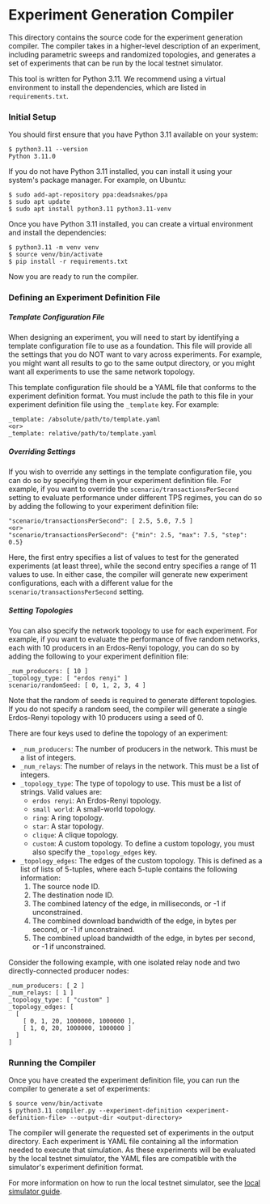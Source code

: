 # Experiment Generation Compiler

This directory contains the source code for the experiment generation compiler. The compiler takes in a higher-level
description of an experiment, including parametric sweeps and randomized topologies, and generates a set of
experiments that can be run by the local testnet simulator.

This tool is written for Python 3.11. We recommend using a virtual environment to install the dependencies, which are
listed in `requirements.txt`.

### Initial Setup

You should first ensure that you have Python 3.11 available on your system:

    $ python3.11 --version
    Python 3.11.0

If you do not have Python 3.11 installed, you can install it using your system's package manager. For example, on
Ubuntu:

    $ sudo add-apt-repository ppa:deadsnakes/ppa
    $ sudo apt update
    $ sudo apt install python3.11 python3.11-venv

Once you have Python 3.11 installed, you can create a virtual environment and install the dependencies:

    $ python3.11 -m venv venv
    $ source venv/bin/activate
    $ pip install -r requirements.txt

Now you are ready to run the compiler.

### Defining an Experiment Definition File

##### Template Configuration File

When designing an experiment, you will need to start by identifying a template configuration file to use as a
foundation.
This file will provide all the settings that you do NOT want to vary across experiments. For example, you might want
all results to go to the same output directory, or you might want all experiments to use the same network topology.

This template configuration file should be a YAML file that conforms to the experiment definition format. You must
include the path to this file in your experiment definition file using the `_template` key. For example:

    _template: /absolute/path/to/template.yaml
    <or>
    _template: relative/path/to/template.yaml

##### Overriding Settings

If you wish to override any settings in the template configuration file, you can do so by specifying them in your
experiment definition file. For example, if you want to override the `scenario/transactionsPerSecond` setting to
evaluate performance under different TPS regimes, you can do so by adding the following to your experiment definition
file:

    "scenario/transactionsPerSecond": [ 2.5, 5.0, 7.5 ]
    <or>
    "scenario/transactionsPerSecond": {"min": 2.5, "max": 7.5, "step": 0.5}

Here, the first entry specifies a list of values to test for the generated experiments (at least three),
while the second entry specifies a range of 11 values to use. In either case, the compiler will
generate new experiment configurations, each with a different value for the `scenario/transactionsPerSecond` setting.

##### Setting Topologies

You can also specify the network topology to use for each experiment. For example, if you want to evaluate the
performance of five random networks, each with 10 producers in an Erdos-Renyi topology, you can do so by
adding the following to your experiment definition file:

    _num_producers: [ 10 ]
    _topology_type: [ "erdos renyi" ]
    scenario/randomSeed: [ 0, 1, 2, 3, 4 ]

Note that the random of seeds is required to generate different topologies. If you do not specify a random seed,
the compiler will generate a single Erdos-Renyi topology with 10 producers using a seed of 0.

There are four keys used to define the topology of an experiment:

* `_num_producers`: The number of producers in the network. This must be a list of integers.
* `_num_relays`: The number of relays in the network. This must be a list of integers.
* `_topology_type`: The type of topology to use. This must be a list of strings. Valid values are:
  * `erdos renyi`: An Erdos-Renyi topology.
  * `small world`: A small-world topology.
  * `ring`: A ring topology.
  * `star`: A star topology.
  * `clique`: A clique topology.
  * `custom`: A custom topology. To define a custom topology, you must also specify the `_topology_edges` key.
* `_topology_edges`: The edges of the custom topology. This is defined as a list of lists of 5-tuples, where each
  5-tuple contains the following information:
  1. The source node ID.
  2. The destination node ID.
  3. The combined latency of the edge, in milliseconds, or -1 if unconstrained.
  4. The combined download bandwidth of the edge, in bytes per second, or -1 if unconstrained.
  5. The combined upload bandwidth of the edge, in bytes per second, or -1 if unconstrained.

Consider the following example, with one isolated relay node and two directly-connected producer nodes:

    _num_producers: [ 2 ]
    _num_relays: [ 1 ]
    _topology_type: [ "custom" ]
    _topology_edges: [
      [
        [ 0, 1, 20, 1000000, 1000000 ],
        [ 1, 0, 20, 1000000, 1000000 ]
      ]
    ]

### Running the Compiler

Once you have created the experiment definition file, you can run the compiler to generate a set of experiments:

    $ source venv/bin/activate
    $ python3.11 compiler.py --experiment-definition <experiment-definition-file> --output-dir <output-directory>

The compiler will generate the requested set of experiments in the output directory. Each experiment is YAML file
containing all the information needed to execute that simulation. As these experiments will be evaluated by the
local testnet simulator, the YAML files are compatible with the simulator's experiment definition format.

For more information on how to run the local testnet simulator,
see the [local simulator guide](../../LocalTestnetSimulatorGuide.md).

